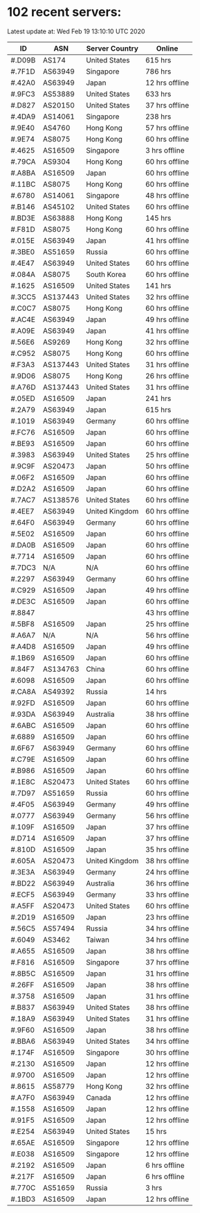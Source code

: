 # 102 recent servers:

Latest update at: Wed Feb 19 13:10:10 UTC 2020

| ID | ASN | Server Country | Online |
| -- | --- | -------------- | ------ |
| #.D09B | AS174 | United States | 615 hrs |
| #.7F1D | AS63949 | Singapore | 786 hrs |
| #.42A0 | AS63949 | Japan | 12 hrs offline |
| #.9FC3 | AS53889 | United States | 633 hrs |
| #.D827 | AS20150 | United States | 37 hrs offline |
| #.4DA9 | AS14061 | Singapore | 238 hrs |
| #.9E40 | AS4760 | Hong Kong | 57 hrs offline |
| #.9E74 | AS8075 | Hong Kong | 60 hrs offline |
| #.4625 | AS16509 | Singapore | 3 hrs offline |
| #.79CA | AS9304 | Hong Kong | 60 hrs offline |
| #.A8BA | AS16509 | Japan | 60 hrs offline |
| #.11BC | AS8075 | Hong Kong | 60 hrs offline |
| #.6780 | AS14061 | Singapore | 48 hrs offline |
| #.B146 | AS45102 | United States | 60 hrs offline |
| #.BD3E | AS63888 | Hong Kong | 145 hrs |
| #.F81D | AS8075 | Hong Kong | 60 hrs offline |
| #.015E | AS63949 | Japan | 41 hrs offline |
| #.3BE0 | AS51659 | Russia | 60 hrs offline |
| #.4E47 | AS63949 | United States | 60 hrs offline |
| #.084A | AS8075 | South Korea | 60 hrs offline |
| #.1625 | AS16509 | United States | 141 hrs |
| #.3CC5 | AS137443 | United States | 32 hrs offline |
| #.C0C7 | AS8075 | Hong Kong | 60 hrs offline |
| #.AC4E | AS63949 | Japan | 49 hrs offline |
| #.A09E | AS63949 | Japan | 41 hrs offline |
| #.56E6 | AS9269 | Hong Kong | 32 hrs offline |
| #.C952 | AS8075 | Hong Kong | 60 hrs offline |
| #.F3A3 | AS137443 | United States | 31 hrs offline |
| #.9D06 | AS8075 | Hong Kong | 26 hrs offline |
| #.A76D | AS137443 | United States | 31 hrs offline |
| #.05ED | AS16509 | Japan | 241 hrs |
| #.2A79 | AS63949 | Japan | 615 hrs |
| #.1019 | AS63949 | Germany | 60 hrs offline |
| #.FC76 | AS16509 | Japan | 60 hrs offline |
| #.BE93 | AS16509 | Japan | 60 hrs offline |
| #.3983 | AS63949 | United States | 25 hrs offline |
| #.9C9F | AS20473 | Japan | 50 hrs offline |
| #.06F2 | AS16509 | Japan | 60 hrs offline |
| #.D2A2 | AS16509 | Japan | 60 hrs offline |
| #.7AC7 | AS138576 | United States | 60 hrs offline |
| #.4EE7 | AS63949 | United Kingdom | 60 hrs offline |
| #.64F0 | AS63949 | Germany | 60 hrs offline |
| #.5E02 | AS16509 | Japan | 60 hrs offline |
| #.DA0B | AS16509 | Japan | 60 hrs offline |
| #.7714 | AS16509 | Japan | 60 hrs offline |
| #.7DC3 | N/A | N/A | 60 hrs offline |
| #.2297 | AS63949 | Germany | 60 hrs offline |
| #.C929 | AS16509 | Japan | 49 hrs offline |
| #.DE3C | AS16509 | Japan | 60 hrs offline |
| #.8847 |  |  | 43 hrs offline |
| #.5BF8 | AS16509 | Japan | 25 hrs offline |
| #.A6A7 | N/A | N/A | 56 hrs offline |
| #.A4D8 | AS16509 | Japan | 49 hrs offline |
| #.1B69 | AS16509 | Japan | 60 hrs offline |
| #.84F7 | AS134763 | China | 60 hrs offline |
| #.6098 | AS16509 | Japan | 60 hrs offline |
| #.CA8A | AS49392 | Russia | 14 hrs |
| #.92FD | AS16509 | Japan | 60 hrs offline |
| #.93DA | AS63949 | Australia | 38 hrs offline |
| #.6ABC | AS16509 | Japan | 60 hrs offline |
| #.6889 | AS16509 | Japan | 60 hrs offline |
| #.6F67 | AS63949 | Germany | 60 hrs offline |
| #.C79E | AS16509 | Japan | 60 hrs offline |
| #.B986 | AS16509 | Japan | 60 hrs offline |
| #.1E8C | AS20473 | United States | 60 hrs offline |
| #.7D97 | AS51659 | Russia | 60 hrs offline |
| #.4F05 | AS63949 | Germany | 49 hrs offline |
| #.0777 | AS63949 | Germany | 56 hrs offline |
| #.109F | AS16509 | Japan | 37 hrs offline |
| #.D714 | AS16509 | Japan | 37 hrs offline |
| #.810D | AS16509 | Japan | 35 hrs offline |
| #.605A | AS20473 | United Kingdom | 38 hrs offline |
| #.3E3A | AS63949 | Germany | 24 hrs offline |
| #.BD22 | AS63949 | Australia | 36 hrs offline |
| #.ECF5 | AS63949 | Germany | 33 hrs offline |
| #.A5FF | AS20473 | United States | 60 hrs offline |
| #.2D19 | AS16509 | Japan | 23 hrs offline |
| #.56C5 | AS57494 | Russia | 34 hrs offline |
| #.6049 | AS3462 | Taiwan | 34 hrs offline |
| #.A655 | AS16509 | Japan | 38 hrs offline |
| #.F816 | AS16509 | Singapore | 37 hrs offline |
| #.8B5C | AS16509 | Japan | 31 hrs offline |
| #.26FF | AS16509 | Japan | 38 hrs offline |
| #.3758 | AS16509 | Japan | 31 hrs offline |
| #.B837 | AS63949 | United States | 38 hrs offline |
| #.18A9 | AS63949 | United States | 31 hrs offline |
| #.9F60 | AS16509 | Japan | 38 hrs offline |
| #.BBA6 | AS63949 | United States | 34 hrs offline |
| #.174F | AS16509 | Singapore | 30 hrs offline |
| #.2130 | AS16509 | Japan | 12 hrs offline |
| #.9700 | AS16509 | Japan | 12 hrs offline |
| #.8615 | AS58779 | Hong Kong | 32 hrs offline |
| #.A7F0 | AS63949 | Canada | 12 hrs offline |
| #.1558 | AS16509 | Japan | 12 hrs offline |
| #.91F5 | AS16509 | Japan | 12 hrs offline |
| #.E254 | AS63949 | United States | 15 hrs |
| #.65AE | AS16509 | Singapore | 12 hrs offline |
| #.E038 | AS16509 | Singapore | 12 hrs offline |
| #.2192 | AS16509 | Japan | 6 hrs offline |
| #.217F | AS16509 | Japan | 6 hrs offline |
| #.770C | AS51659 | Russia | 3 hrs |
| #.1BD3 | AS16509 | Japan | 12 hrs offline |

